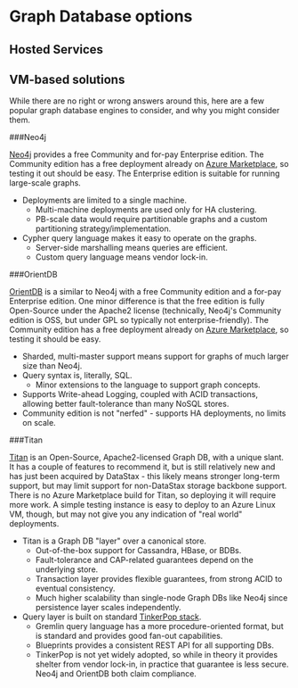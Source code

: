 Graph Database options
============

Hosted Services
---------------

VM-based solutions
------------------

While there are no right or wrong answers around this, here are a few popular graph database engines to consider, and why you might consider them.

###Neo4j

[Neo4j](http://neo4j.com/) provides a free Community and for-pay Enterprise edition. The Community edition has a free deployment already on [Azure Marketplace](http://azure.microsoft.com/en-us/marketplace/partners/neotechnology/neo4jcommunity201onubuntu1204lts/), so testing it out should be easy. The Enterprise edition is suitable for running large-scale graphs.

* Deployments are limited to a single machine.
	* Multi-machine deployments are used only for HA clustering.
	* PB-scale data would require partitionable graphs and a custom partitioning strategy/implementation.
* Cypher query language makes it easy to operate on the graphs.
	* Server-side marshalling means queries are efficient.
	* Custom query language means vendor lock-in.

###OrientDB

[OrientDB](http://orientdb.com/orientdb/) is a similar to Neo4j with a free Community edition and a for-pay Enterprise edition. One minor difference is that the free edition is fully Open-Source under the Apache2 license (technically, Neo4j's Community edition is OSS, but under GPL so typically not enterprise-friendly). The Community edition has a free deployment already on [Azure Marketplace](http://azure.microsoft.com/en-us/marketplace/partners/orientdb/orientdb-community-edition-orientdb-community-edition-2-0-10/), so testing it should be easy.

* Sharded, multi-master support means support for graphs of much larger size than Neo4j.
* Query syntax is, literally, SQL.
	* Minor extensions to the language to support graph concepts.
* Supports Write-ahead Logging, coupled with ACID transactions, allowing better fault-tolerance than many NoSQL stores.
* Community edition is not "nerfed" - supports HA deployments, no limits on scale.

###Titan

[Titan](http://thinkaurelius.github.io/titan/) is an Open-Source, Apache2-licensed Graph DB, with a unique slant. It has a couple of features to recommend it, but is still relatively new and has just been acquired by DataStax - this likely means stronger long-term support, but may limit support for non-DataStax storage backbone support. There is no Azure Marketplace build for Titan, so deploying it will require more work. A simple testing instance is easy to deploy to an Azure Linux VM, though, but may not give you any indication of "real world" deployments.

* Titan is a Graph DB "layer" over a canonical store.
	* Out-of-the-box support for Cassandra, HBase, or BDBs.
	* Fault-tolerance and CAP-related guarantees depend on the underlying store.
	* Transaction layer provides flexible guarantees, from strong ACID to eventual consistency.
	* Much higher scalability than single-node Graph DBs like Neo4j since persistence layer scales independently.
* Query layer is built on standard [TinkerPop stack](http://tinkerpop.incubator.apache.org/).
	* Gremlin query language has a more procedure-oriented format, but is standard and provides good fan-out capabilities.
	* Blueprints provides a consistent REST API for all supporting DBs.
	* TinkerPop is not yet widely adopted, so while in theory it provides shelter from vendor lock-in, in practice that guarantee is less secure. Neo4j and OrientDB both claim compliance.

